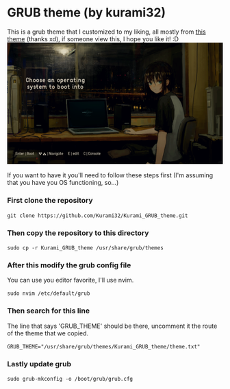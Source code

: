 # GRUB theme (by kurami32)
This is a grub theme that I customized to my liking, all mostly from [this theme](https://github.com/Hitori-Laura/OsageChan_GRUB_theme) (thanks xd), if someone view this, I hope you like it! :D
![screenshot](./background.png)

If you want to have it you'll need to follow these steps first (I'm assuming that you have you OS functioning, so...)

### First clone the repository
```
git clone https://github.com/Kurami32/Kurami_GRUB_theme.git
```
### Then copy the repository to this directory
```
sudo cp -r Kurami_GRUB_theme /usr/share/grub/themes
```
### After this modify the grub config file
You can use you editor favorite, I'll use nvim.
```
sudo nvim /etc/default/grub
```
### Then search for this line
The line that says 'GRUB_THEME' should be there, uncomment it the route of the theme that we copied.
```
GRUB_THEME="/usr/share/grub/themes/Kurami_GRUB_theme/theme.txt"
```
### Lastly update grub
```
sudo grub-mkconfig -o /boot/grub/grub.cfg
```

